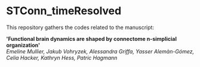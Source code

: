 # STConn_timeResolved


This repository gathers the codes related to the manuscript: </p>
<b> 'Functional brain dynamics are shaped by connectome n-simplicial organization' </b>  
<i> Emeline Mullier, Jakub Vohryzek, Alessandra Griffa, Yasser Alemàn-Gómez, Celia Hacker, Kathryn Hess, Patric Hagmann <i>  

